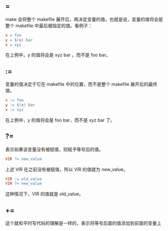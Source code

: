 ## =

make 会将整个 makefile 展开后，再决定变量的值。也就是说，变量的值将会是整个 makefile 中最后被指定的值。看例子：

```makefile
x = foo
y = $(x) bar
x = xyz
```

在上例中，y 的值将会是 xyz bar ，而不是 foo bar。

## :=

变量的值决定于它在 makefile 中的位置，而不是整个 makefile 展开后的最终值。

```makefile
x := foo
y := $(x) bar
x := xyz
```

在上例中，y 的值将会是 foo bar，而不是 xyz bar 了。
      
## ?=

表示如果该变量没有被赋值，则赋予等号后的值。

```makefile
VIR ?= new_value
```

上述 VIR 在之前没有被赋值，所以 VIR 的值就为 new_value。

```makefile
VIR := old_value
VIR ?= new_value
```

这种情况下，VIR 的值就是 old_value。

## +=

这个就和平时写代码的理解是一样的，表示将等号后面的值添加到前面的变量上
